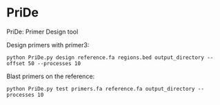 # PriDe
PriDe: Primer Design tool

Design primers with primer3:

`python PriDe.py design reference.fa regions.bed output_directory --offset 50 --processes 10`

Blast primers on the reference:

`python PriDe.py test primers.fa reference.fa output_directory --processes 10`
